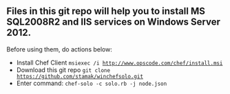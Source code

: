 ## Files in this git repo will help you to install MS SQL2008R2 and IIS services on Windows Server 2012.



Before using them, do actions below:
* Install Chef Client <code>msiexec /i  http://www.opscode.com/chef/install.msi</code>
* Download this git repo <code>git clone https://github.com/stamak/winchefsolo.git</code>
* Enter command: <code>chef-solo -c solo.rb -j node.json</code>
